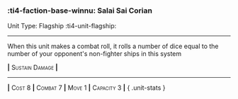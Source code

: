 ### :ti4-faction-base-winnu: **Salai Sai Corian**

Unit Type: Flagship :ti4-unit-flagship:

---

When this unit makes a combat roll, it rolls a number of dice equal to the number of your opponent's non-fighter ships in this system

__|__ <span style="font-variant:small-caps;">Sustain Damage</span> __|__

---

__|__ <span style="font-variant:small-caps;">Cost 8</span> __|__ <span style="font-variant:small-caps;">Combat 7</span> __|__ <span style="font-variant:small-caps;">Move 1</span> __|__ <span style="font-variant:small-caps;">Capacity 3</span> __|__
{ .unit-stats }
